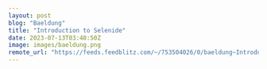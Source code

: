 ```yaml
---
layout: post
blog: "Baeldung"
title: "Introduction to Selenide"
date: 2023-07-13T03:48:50Z
image: images/baeldung.png
remote_url: "https://feeds.feedblitz.com/~/753504026/0/baeldung~Introduction-to-Selenide"
---
```

